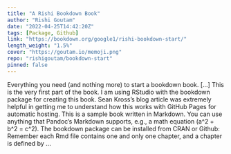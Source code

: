```yaml
---
title: "A Rishi Bookdown Book"
author: "Rishi Goutam"
date: "2022-04-25T14:42:20Z"
tags: [Package, Github]
link: "https://bookdown.org/google1/rishi-bookdown-start/"
length_weight: "1.5%"
cover: "https://goutam.io/memoji.png"
repo: "rishigoutam/bookdown-start"
pinned: false
---
```


Everything you need (and nothing more) to start a bookdown book. [...] This is the very first part of the book. I am using RStudio with the bookdown package for creating this book. Sean Kross’s blog article was extremely helpful in getting me to understand how this works with GitHub Pages for automatic hosting. This is a sample book written in Markdown. You can use anything that Pandoc’s Markdown supports, e.g., a math equation \(a^2 + b^2 = c^2\). The bookdown package can be installed from CRAN or Github: Remember each Rmd file contains one and only one chapter, and a chapter is defined by ...
